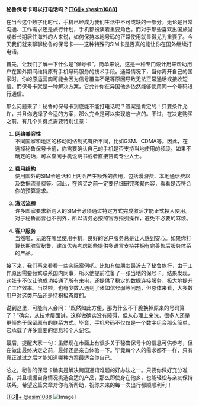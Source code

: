 **秘鲁保号卡可以打电话吗？[[TG💪+ @esim1088](https://t.me/s/esim1088)]**

在当今这个数字化时代，手机已经成为我们生活中不可或缺的一部分。无论是日常沟通、工作需求还是旅行计划，手机都扮演着重要角色。而对于那些喜欢出国旅游或者长期居住海外的人来说，如何保持本地号码的正常使用就显得尤为重要了。今天我们就来聊聊秘鲁的保号卡——这种特殊的SIM卡是否真的能让你在国外继续打电话。

首先，让我们了解一下什么是“保号卡”。简单来说，这是一种专门设计用来帮助用户在国外期间维持原有手机号码服务的技术手段。通常情况下，当你离开自己的国家时，你的原运营商可能会因为信号覆盖不足等原因导致无法正常通话或接收短信。而保号卡就是一种解决方案，它允许你在异国他乡依然能够使用同一个号码进行通信。

那么问题来了：秘鲁的保号卡到底能不能打电话呢？答案是肯定的！只要条件允许，并且你选择了合适的方案，那么完全是可以实现这一点的。不过，在决定购买之前，有几个关键点需要特别注意：

1. **网络兼容性**  
   不同国家和地区的移动网络制式有所不同，比如GSM、CDMA等。因此，在选择秘鲁保号卡前，你需要确认自己的手机是否支持当地使用的频段。如果不确定的话，可以查阅手机说明书或者直接咨询专业人士。

2. **费用结构**  
   使用国外的SIM卡通话和上网会产生额外的费用，包括漫游费、本地通话费以及数据流量费等。因此，在购买之前一定要仔细研究套餐内容，看看是否符合你的预算需求。

3. **激活流程**  
   许多国家要求新购入的SIM卡必须通过特定方式完成激活才能正式投入使用。对于秘鲁而言也不例外，所以请务必按照官方指引操作，避免不必要的麻烦。

4. **客户服务**  
   当然啦，无论在哪里使用手机，良好的客户服务总是让人感到安心。如果你打算长期驻留秘鲁，建议优先考虑那些提供多语言支持并拥有完善售后服务体系的产品。

接下来，我们再来看看一些实际案例吧。比如有位朋友最近去了秘鲁旅行，由于工作原因需要频繁联系国内同事，所以他提前准备了一张当地的保号卡。结果发现，这张卡不仅让他成功接通了所有来电，还提供了稳定的数据连接服务，极大地提升了工作效率。当然啦，也有少数人遇到了诸如信号弱等问题，但总体来看，大多数用户对这类产品还是持积极态度的。

说到这里，可能有人会问：“既然如此方便，那为什么不干脆换掉原来的号码算了？”确实，从技术层面讲，这样做确实没有障碍，但从心理上来说，很多人还是更倾向于保留原有的联系方式。毕竟，手机号码不仅仅是一个数字组合那么简单，它承载了许多重要的信息和个人记忆。

最后，提醒大家一句：虽然现在市面上有很多关于秘鲁保号卡的信息可供参考，但在做出最终决定之前，最好还是亲自体验一下。毕竟每个人的需求都不一样，只有真正试过之后才能知道哪种方案最适合你自己。

总之，秘鲁的保号卡确实是解决跨国通讯难题的好办法之一。只要你做好充分准备，并且根据自身情况挑选合适的产品，那么即使身在他乡，也能轻松与亲友保持联系。希望这篇文章对你有所帮助，祝你未来的每一次出行都顺顺利利！

[[TG💪+ @esim1088](https://t.me/s/esim1088) ![Image](https://i.postimg.cc/4NQfJmqS/Snipaste-2025-05-13-00-14-12.png)]